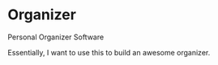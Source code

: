 # Organizer
Personal Organizer Software

Essentially, I want to use this to build an awesome organizer.
